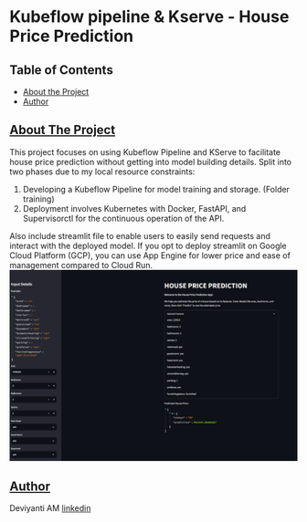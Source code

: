 # Kubeflow pipeline & Kserve - House Price Prediction

## Table of Contents
* [About the Project](#about-the-project)
* [Author](#author)

<!-- About THE PROJECT -->
## [About The Project](#about-the-project)

This project focuses on using Kubeflow Pipeline and KServe to facilitate house price prediction without getting into model building details. Split into two phases due to my local resource constraints:

1. Developing a Kubeflow Pipeline for model training and storage. (Folder training)
2. Deployment involves Kubernetes with Docker, FastAPI, and Supervisorctl for the continuous operation of the API.

Also include streamlit file to enable users to easily send requests and interact with the deployed model. If you opt to deploy streamlit on Google Cloud Platform (GCP), you can use App Engine for lower price and ease of management compared to Cloud Run.
![streamlit](streamlit.png)


## [Author](#author)
Deviyanti AM [linkedin](https://linkedin.com/in/deviyanti-am)